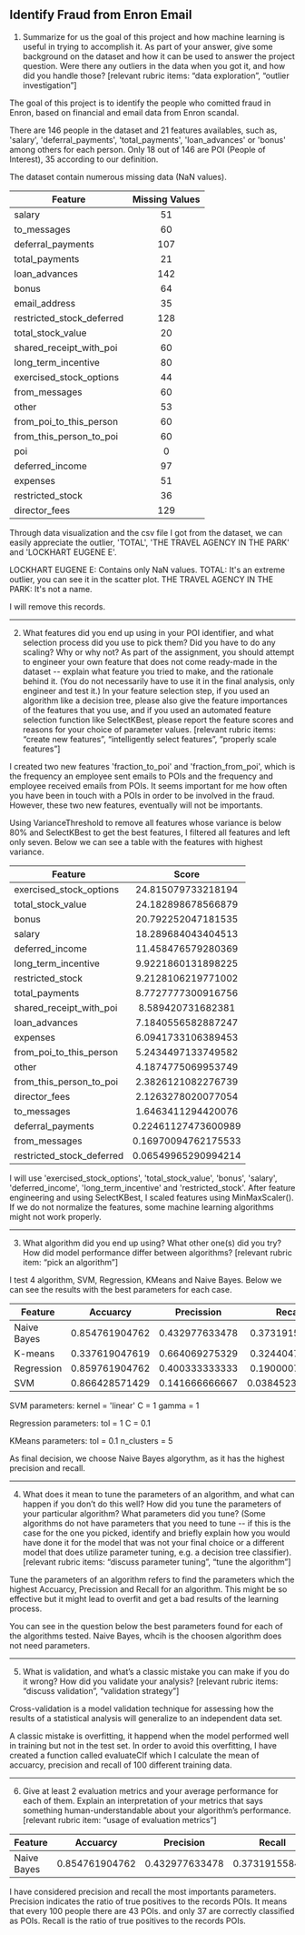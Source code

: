 ## Identify Fraud from Enron Email

1. Summarize for us the goal of this project and how machine learning is useful 
in trying to accomplish it. As part of your answer, give some background on the 
dataset and how it can be used to answer the project question. Were there any 
outliers in the data when you got it, and how did you handle those?  [relevant 
rubric items: “data exploration”, “outlier investigation”]

The goal of this project is to identify the people who comitted fraud in Enron,
based on financial and email data from Enron scandal.

There are 146 people in the dataset and 21 features availables, such as, 
'salary', 'deferral_payments', 'total_payments', 'loan_advances' or 'bonus' 
among others for each person. Only 18 out of 146 are POI (People of Interest), 
35 according to our definition.

The dataset contain numerous missing data (NaN values).

| Feature                    | Missing Values |
| -------------------------- |:--------------:|
| salary                     | 51             |
| to_messages                | 60             |
| deferral_payments          | 107            |
| total_payments             | 21             |
| loan_advances              | 142            |
| bonus                      | 64             |
| email_address              | 35             |
| restricted_stock_deferred  | 128            |
| total_stock_value          | 20             |
| shared_receipt_with_poi    | 60             |
| long_term_incentive        | 80             |
| exercised_stock_options    | 44             |
| from_messages              | 60             |
| other                      | 53             |
| from_poi_to_this_person    | 60             |
| from_this_person_to_poi    | 60             |
| poi                        | 0              |
| deferred_income            | 97             |
| expenses                   | 51             |
| restricted_stock           | 36             |
| director_fees              | 129            |


Through data visualization and the csv file I got from the dataset, we can 
easily appreciate the outlier, 'TOTAL', 'THE TRAVEL AGENCY IN THE PARK' and 
'LOCKHART EUGENE E'.

LOCKHART EUGENE E: Contains only NaN values.
TOTAL: It's an extreme outlier, you can see it in the scatter plot.
THE TRAVEL AGENCY IN THE PARK: It's not a name.

I will remove this records.

---

2. What features did you end up using in your POI identifier, and what 
selection process did you use to pick them? Did you have to do any scaling? Why 
or why not? As part of the assignment, you should attempt to engineer your own 
feature that does not come ready-made in the dataset -- explain what feature 
you tried to make, and the rationale behind it. (You do not necessarily have to 
use it in the final analysis, only engineer and test it.) In your feature 
selection step, if you used an algorithm like a decision tree, please also give 
the feature importances of the features that you use, and if you used an automated 
feature selection function like SelectKBest, please report the feature scores 
and reasons for your choice of parameter values.  [relevant rubric items: 
“create new features”, “intelligently select features”, “properly scale 
features”]

I created two new features 'fraction_to_poi' and 'fraction_from_poi', which 
is the frequency an employee sent emails to POIs and the frequency and employee
received emails from POIs.
It seems important for me how often you have been in touch with a POIs in order 
to be involved in the fraud. However, these two new features, eventually will 
not be importants.

Using VarianceThreshold to remove all features whose variance is below 80% and
SelectKBest to get the best features, I filtered all features and left only 
seven. Below we can see a table with the features with highest variance. 

| Feature                    | Score               |
| -------------------------- |:-------------------:|
| exercised_stock_options    | 24.815079733218194  |
| total_stock_value          | 24.182898678566879  |
| bonus                      | 20.792252047181535  |
| salary                     | 18.289684043404513  |
| deferred_income            | 11.458476579280369  |
| long_term_incentive        | 9.9221860131898225  |
| restricted_stock           | 9.2128106219771002  |
| total_payments             | 8.7727777300916756  |
| shared_receipt_with_poi    | 8.589420731682381   |
| loan_advances              | 7.1840556582887247  |
| expenses                   | 6.0941733106389453  |
| from_poi_to_this_person    | 5.2434497133749582  |
| other                      | 4.1874775069953749  |
| from_this_person_to_poi    | 2.3826121082276739  |
| director_fees              | 2.1263278020077054  |
| to_messages                | 1.6463411294420076  |
| deferral_payments          | 0.22461127473600989 |
| from_messages              | 0.16970094762175533 |
| restricted_stock_deferred  | 0.06549965290994214 |

I will use 'exercised_stock_options', 'total_stock_value', 'bonus', 'salary', 
'deferred_income', 'long_term_incentive' and 'restricted_stock'.
After feature engineering and using SelectKBest, I scaled features using 
MinMaxScaler(). If we do not normalize the features, some machine learning 
algorithms might not work properly.

---
3. What algorithm did you end up using? What other one(s) did you try? How did 
model performance differ between algorithms?  [relevant rubric item: “pick an 
algorithm”]

I test 4 algorithm, SVM, Regression, KMeans and Naive Bayes. Below we can see 
the results with the best parameters for each case.

| Feature        | Accuarcy        | Precission     | Recall          |
| -------------- |:---------------:|:--------------:|:---------------:|
| Naive Bayes    | 0.854761904762  | 0.432977633478 | 0.373191558442  |
| K-means        | 0.337619047619  | 0.664069275329 | 0.324404761905  |
| Regression     | 0.859761904762  | 0.400333333333 | 0.190000721501  |
| SVM            | 0.866428571429  | 0.141666666667 | 0.0384523809524 |

SVM parameters:
    kernel = 'linear'
    C = 1
    gamma = 1
    
Regression parameters: 
    tol = 1
    C = 0.1

KMeans parameters:
    tol = 0.1
    n_clusters = 5

As final decision, we choose Naive Bayes algorythm, as it has the highest 
precision and recall.

---
4. What does it mean to tune the parameters of an algorithm, and what can 
happen if you don’t do this well?  How did you tune the parameters of your 
particular algorithm? What parameters did you tune? (Some algorithms do not 
have parameters that you need to tune -- if this is the case for the one you 
picked, identify and briefly explain how you would have done it for the model 
that was not your final choice or a different model that does utilize parameter 
tuning, e.g. a decision tree classifier).  [relevant rubric items: “discuss 
parameter tuning”, “tune the algorithm”]

Tune the parameters of an algorithm refers to find the parameters which the
highest Accuarcy, Precission and Recall for an algorithm. This might be so 
effective but it might lead to overfit and get a bad results of the learning
process.

You can see in the question below the best parameters found for each of the 
algorithms tested. Naive Bayes, whcih is the choosen algorithm does not need
parameters.


---
5. What is validation, and what’s a classic mistake you can make if you do it 
wrong? How did you validate your analysis?  [relevant rubric items: “discuss 
validation”, “validation strategy”]

Cross-validation is a model validation technique for assessing how the results 
of a statistical analysis will generalize to an independent data set. 

A classic mistake is overfitting, it happend when the model performed well in
training but not in the test set. In order to avoid this overfitting, I have
created a function called evaluateClf which I calculate the mean of accuarcy, 
precision and recall of 100 different training data.

---
6. Give at least 2 evaluation metrics and your average performance for each of 
them.  Explain an interpretation of your metrics that says something 
human-understandable about your algorithm’s performance. [relevant rubric item: 
“usage of evaluation metrics”]

| Feature        | Accuarcy        | Precision      | Recall          |
| -------------- |:---------------:|:--------------:|:---------------:|
| Naive Bayes    | 0.854761904762  | 0.432977633478 | 0.373191558442  |

I have considered precision and recall the most importants parameters. 
Precision indicates the ratio of true positives to the records POIs. It means
that every 100 people there are 43 POIs. and only 37 are correctly classified
as POIs. Recall is the ratio of true positives to the records POIs.
